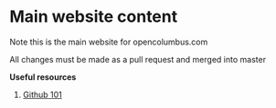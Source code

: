 Main website content
==

Note this is the main website for opencolumbus.com

All changes must be made as a pull request and merged into master

**Useful resources**
1. [Github 101](https://github.com/opencolumbus/opencolumbus.github.io/blob/master/GitHub%20Howto.pdf)
